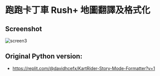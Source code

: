 # 跑跑卡丁車 Rush+ 地圖翻譯及格式化

## Screenshot
![screen3](https://user-images.githubusercontent.com/23246033/147387798-e9b51909-732e-4543-9c6f-e516722577f5.png)

## Original Python version:
- https://replit.com/@davidhcefx/KartRider-Story-Mode-Formatter?v=1
